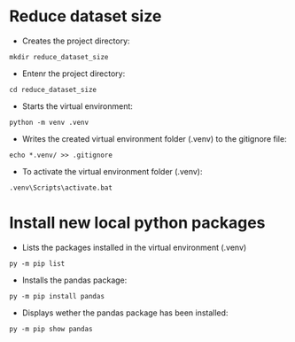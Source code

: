 # Reduce dataset size

- Creates the project directory:
```
mkdir reduce_dataset_size
```

- Entenr the project directory:
```
cd reduce_dataset_size
```

- Starts the virtual environment:
```
python -m venv .venv
```

- Writes the created virtual environment folder (.venv) to the gitignore file:
```
echo *.venv/ >> .gitignore
```

- To activate the virtual environment folder (.venv):
```
.venv\Scripts\activate.bat
```

# Install new local python packages

- Lists the packages installed in the virtual environment (.venv)
```
py -m pip list
```

- Installs the pandas package:
```
py -m pip install pandas
```

- Displays wether the pandas package has been installed:
```
py -m pip show pandas
```







